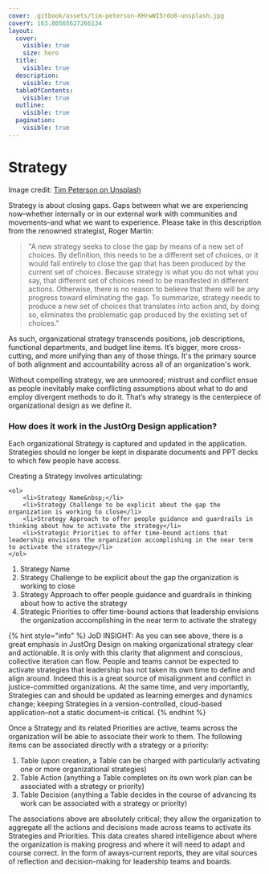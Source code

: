 ```yaml
---
cover: .gitbook/assets/tim-peterson-KHrwWI5rdo8-unsplash.jpg
coverY: 163.80565627266134
layout:
  cover:
    visible: true
    size: hero
  title:
    visible: true
  description:
    visible: true
  tableOfContents:
    visible: true
  outline:
    visible: true
  pagination:
    visible: true
---
```


# Strategy

Image credit: [Tim Peterson on Unsplash](https://unsplash.com/photos/KHrwWI5rdo8)

Strategy is about closing gaps. Gaps between what we are experiencing now–whether internally or in our external work with communities and movements–and what we want to experience. Please take in this description from the renowned strategist, Roger Martin:

> "A new strategy seeks to close the gap by means of a new set of choices. By definition, this needs to be a different set of choices, or it would fail entirely to close the gap that has been produced by the current set of choices. Because strategy is what you do not what you say, that different set of choices need to be manifested in different actions. Otherwise, there is no reason to believe that there will be any progress toward eliminating the gap. To summarize, strategy needs to produce a new set of choices that translates into action and, by doing so, eliminates the problematic gap produced by the existing set of choices."



As such, organizational strategy transcends positions, job descriptions, functional departments, and budget line items. It’s bigger, more cross-cutting, and more unifying than any of those things. It's the primary source of both alignment and accountability across all of an organization's work.

Without compelling strategy, we are unmoored; mistrust and conflict ensue as people inevitably make conflicting assumptions about what to do and employ divergent methods to do it. That’s why strategy is the centerpiece of organizational design as we define it.

### How does it work in the JustOrg Design application?

Each organizational Strategy is captured and updated in the application. Strategies should no longer be kept in disparate documents and PPT decks to which few people have access.&#x20;

Creating a Strategy involves articulating:

```
<ol>
    <li>Strategy Name&nbsp;</li>
    <li>Strategy Challenge to be explicit about the gap the organization is working to close</li>
    <li>Strategy Approach to offer people guidance and guardrails in thinking about how to activate the strategy</li>
    <li>Strategic Priorities to offer time-bound actions that leadership envisions the organization accomplishing in the near term to activate the strategy</li>
</ol>
```

1. Strategy Name
2. Strategy Challenge to be explicit about the gap the organization is working to close
3. Strategy Approach to offer people guidance and guardrails in thinking about how to active the strategy
4. Strategic Priorities to offer time-bound actions that leadership envisions the organization accomplishing in the near term to activate the strategy

{% hint style="info" %}
JoD INSIGHT: As you can see above, there is a great emphasis in JustOrg Design on making organizational strategy clear and actionable. It is only with this clarity that alignment and conscious, collective iteration can flow. People and teams cannot be expected to activate strategies that leadership has not taken its own time to define and align around. Indeed this is a great source of misalignment and conflict in justice-committed organizations. At the same time, and very importantly, Strategies can and should be updated as learning emerges and dynamics change; keeping Strategies in a version-controlled, cloud-based application–not a static document–is critical.
{% endhint %}

Once a Strategy and its related Priorities are active, teams across the organization will be able to associate their work to them. The following items can be associated directly with a strategy or a priority:

1. Table (upon creation, a Table can be charged with particularly activating one or more organizational strategies)
2. Table Action (anything a Table completes on its own work plan can be associated with a strategy or priority)
3. Table Decision (anything a Table decides in the course of advancing its work can be associated with a strategy or priority)

The associations above are absolutely critical; they allow the organization to aggregate all the actions and decisions made across teams to activate its Strategies and Priorities. This data creates shared intelligence about where the organization is making progress and where it will need to adapt and course correct. In the form of aways-current reports, they are vital sources of reflection and decision-making for leadership teams and boards.

